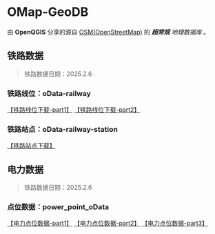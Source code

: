 # OMap-GeoDB
由 **OpenQGIS** 分享的源自 [OSM(OpenStreetMap)](https://www.openstreetmap.org/) 的 ***超常规** 地理数据库* 。

## 铁路数据
> 铁路数据日期：2025.2.6
### 铁路线位：oData-railway
[【铁路线位下载-part1】](https://github.com/OpenQGIS/OMap-GeoDB/blob/main/oData-railway/%E9%93%81%E8%B7%AF.zip.001)
[【铁路线位下载-part2】](https://github.com/OpenQGIS/OMap-GeoDB/blob/main/oData-railway/%E9%93%81%E8%B7%AF.zip.002)
### 铁路站点：oData-railway-station
[【铁路站点下载】](https://github.com/OpenQGIS/OMap-GeoDB/tree/main/oData-railway-station)

## 电力数据
> 铁路数据日期：2025.2.6
### 点位数据：power_point_oData
[【电力点位数据-part1】](https://github.com/OpenQGIS/OMap-GeoDB/blob/main/oData-power/power_point_oData.zip.001)
[【电力点位数据-part2】](https://github.com/OpenQGIS/OMap-GeoDB/blob/main/oData-power/power_point_oData.zip.002)
[【电力点位数据-part3】](https://github.com/OpenQGIS/OMap-GeoDB/blob/main/oData-power/power_point_oData.zip.003)
